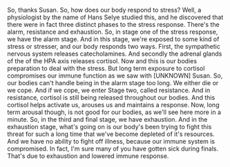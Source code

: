 So, thanks Susan. So, how does our body respond to stress? Well, a physiologist
by the name of Hans Selye studied this, and he discovered that there were in
fact three distinct phases to the stress response. There's the alarm,
resistance and exhaustion. So, in stage one of the stress response, we have the
alarm stage. And in this stage, we're exposed to some kind of stress or
stresser, and our body responds two ways. First, the sympathetic nervous system
releases catecholamines. And secondly the adrenal glands of the of the HPA axis
releases cortisol. Now and this is our bodies preparation to deal with the
stress. But long term exposure to cortisol compromises our immune function as
we saw with
[UNKNOWN]
Susan. So, our bodies can't handle being in the alarm stage too long. We either
die or we cope. And if we cope, we enter Stage two, called resistance. And in
resistance, cortisol is still being released throughout our bodies. And this
cortisol helps activate us, arouses us and maintains a response. Now, long term
arousal though, is not good for our bodies, as we'll see here more in a minute.
So, in the third and final stage, we have exhaustion. And in the exhaustion
stage, what's going on is our body's been trying to fight this threat for such
a long time that we've become depleted of it's resources. And we have no
ability to fight off illness, because our immune system is compromised. In
fact, I'm sure many of you have gotten sick during finals. That's due to
exhaustion and lowered immune response.
